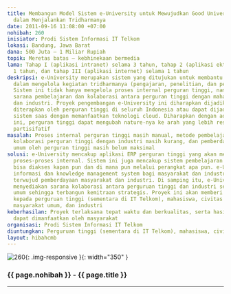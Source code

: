 ```yaml
---
title: Membangun Model Sistem e-University untuk Mewujudkan Good University Governance
  dalam Menjalankan Tridharmanya
date: 2011-09-16 11:08:00 +07:00
nohibah: 260
inisiator: Prodi Sistem Informasi IT Telkom
lokasi: Bandung, Jawa Barat
dana: 500 Juta – 1 Miliar Rupiah
topik: Meretas batas – kebhinekaan bermedia
lama: Tahap I (aplikasi intranet) selama 3 tahun, tahap 2 (aplikasi ektranet) selama
  1 tahun, dan tahap III (aplikasi internet) selama 1 tahun
deskripsi: e-University merupakan sistem yang ditujukan untuk membantu perguran tinggi
  dalam mengelola kegiatan tridharmanya (pengajaran, penelitian, dan pengabdian masyarakat).
  Sistem ini tidak hanya mengelola proses internal perguran tinggi, namun menjadi
  sarana pembelajaran dan kolaborasi antara perguran tinggi dengan mahasiswa, masyarakat,
  dan industri. Proyek pengembangan e-University ini diharapkan dijadikan model yang
  diterapkan oleh perguran tinggi di seluruh Indonesia atau dapat dijadikan sebagai
  sistem saas dengan memanfaatkan teknologi cloud. Diharapkan dengan adanya sistem
  ini, perguran tinggi dapat mengubah nature-nya ke arah yang lebih responsif dan
  partisifatif
masalah: Proses internal perguran tinggi masih manual, metode pembelajaran masih konvensional,
  kolaborasi perguran tinggi dengan industri masih kurang, dan pemberdayaan masyarakat
  umum oleh perguran tinggi masih belum maksimal
solusi: e-University mencakup aplikasi ERP perguran tinggi yang akan mengkomputerisasi
  proses-proses internal. Sistem ini juga mencakup sistem pembelajaran on-line yang
  bisa diakses kapan pun dan di mana pun melalui perangkat apa pun. e-University menyediakan
  informasi dan knowledge management system bagi masyarakat dan industri sehingga
  terwujud pemberdayaan masyarakat dan industri. Di samping itu, e-University juga
  menyediakan sarana kolaborasi antara perguruan tinggi dan industri serta masyarakat
  umum sehingga terbangun kemitraan strategis. Proyek ini akan memberi keuntungan
  kepada perguruan tinggi (sementara di IT Telkom), mahasiswa, civitas akademika,
  masyarakat umum, dan industri
keberhasilan: Proyek terlaksana tepat waktu dan berkualitas, serta hasil karya ini
  dapat dimanfaatkan oleh masyarakat
organisasi: Prodi Sistem Informasi IT Telkom
diuntungkan: Perguruan tinggi (sementara di IT Telkom), mahasiswa, civitas akademika, masyarakat umum, dan industri
layout: hibahcmb
---
```


![260](/static/img/hibahcmb/260.png){: .img-responsive }{: width="350" }

### {{ page.nohibah }} - {{ page.title }}

---

